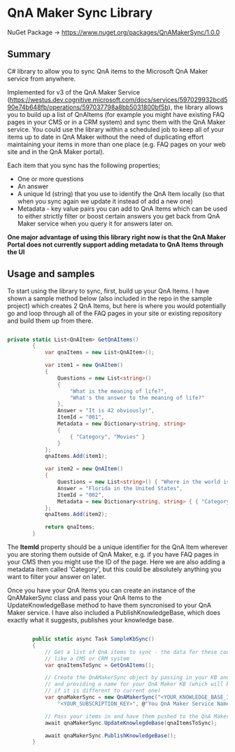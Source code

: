 # QnA Maker Sync Library

NuGet Package -> <https://www.nuget.org/packages/QnAMakerSync/1.0.0>

## Summary

C# library to allow you to sync QnA items to the Microsoft QnA Maker service from anywhere.

Implemented for v3 of the QnA Maker Service (https://westus.dev.cognitive.microsoft.com/docs/services/597029932bcd590e74b648fb/operations/597037798a8bb5031800bf5b), the library allows you to build up a list of QnAItems (for example you might have existing FAQ pages in your CMS or in a CRM system) and sync them with the QnA Maker service.  You could use the library within a scheduled job to keep all of your items up to date in QnA Maker without the need of duplicating effort maintaining your items in more than one place (e.g. FAQ pages on your web site and in the QnA Maker portal).

Each item that you sync has the following properties;

* One or more questions
* An answer
* A unique Id (string) that you use to identify the QnA Item locally (so that when you sync again we update it instead of add a new one)
* Metadata - key value pairs you can add to QnA Items which can be used to either strictly filter or boost certain answers you get back from QnA Maker service when you query it for answers later on.

**One major advantage of using this library right now is that the QnA Maker Portal does not currently support adding metadata to QnA Items through the UI**

## Usage and samples 

To start using the library to sync, first, build up your QnA Items.  I have shown a sample method below (also included in the repo in the sample project) which creates 2 QnA Items, but here is where you would potentially go and loop through all of the FAQ pages in your site or existing repository and build them up from there.  

```cs

private static List<QnAItem> GetQnAItems()
        {
            var qnaItems = new List<QnAItem>();

            var item1 = new QnAItem()
            {
                Questions = new List<string>()
                {
                    "What is the meaning of life?",
                    "What's the answer to the meaning of life?"
                },
                Answer = "It is 42 obviously!",
                ItemId = "001",
                Metadata = new Dictionary<string, string>
                {
                    { "Category", "Movies" }
                }
            };
            qnaItems.Add(item1);

            var item2 = new QnAItem()
            {
                Questions = new List<string>() { "Where in the world is Walt Disney World?" },
                Answer = "Florida in the United States",
                ItemId = "002",
                Metadata = new Dictionary<string, string> { { "Category", "Travel" } }
            };
            qnaItems.Add(item2);

            return qnaItems;
        }

```

The **ItemId** property should be a unique identifier for the QnA Item wherever you are storing them outside of QnA Maker, e.g. if you have FAQ pages in your CMS then you might use the ID of the page. Here we are also adding a metadata item called 'Category', but this could be absolutely anything you want to filter your answer on later.

Once you have your QnA Items you can create an instance of the QnAMakerSync class and pass your QnA Items to the UpdateKnowledgeBase method to have them syncronised to your QnA Maker service.  I have also included a PublishKnowledgeBase, which does exactly what it suggests, publishes your knowledge base.

```cs

        public static async Task SampleKbSync()
        {
            // Get a list of QnA items to sync - the data for these could be stored anywhere
            // like a CMS or CRM system
            var qnaItemsToSync = GetQnAItems();

            // Create the QnAMakerSync object by passing in your KB and Subscription Id
            // and providing a name for your QnA Maker KB (which will be updated 
            // if it is different to current one)
            var qnaMakerSync = new QnAMakerSync("<YOUR_KNOWLEDGE_BASE_ID>",
                "<YOUR_SUBSCRIPTION_KEY>", @"You QnA Maker Service Name");

            // Pass your items in and have them pushed to the QnA Maker service
            await qnaMakerSync.UpdateKnowlegdeBase(qnaItemsToSync);

            await qnaMakerSync.PublishKnowledgeBase();
        }

```
